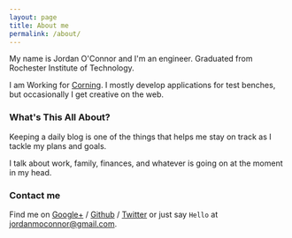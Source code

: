 ```yaml
---
layout: page
title: About me
permalink: /about/
---
```


My name is Jordan O'Connor and I'm an engineer.
Graduated from Rochester Institute of Technology.

I am Working for [Corning][corning].
I mostly develop applications for test benches, but
occasionally I get creative on the web.

### What's This All About?

Keeping a daily blog is one of the things that helps
me stay on track as I tackle my plans and goals.

I talk about work, family, finances, and whatever is going on
at the moment in my head.

### Contact me

Find me on [Google+][google] / [Github][github] / [Twitter][Twitter] or just say `Hello` at
[jordanmoconnor@gmail.com](gayanvirajith@gmail.com).


[corning]: http://corning.com
[github]: https://github.com/ohhhhhconnor
[google]: https://plus.google.com/+jordanmoconnor
[twitter]: https://twitter.com/ohhhhhhconnor
